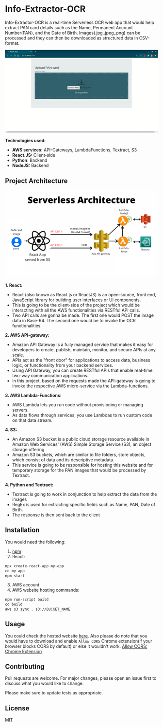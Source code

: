 # Info-Extractor-OCR

Info-Extractor-OCR is a real-time Serverless OCR web app that would help extract PAN card details such as the Name, Permanent Account Number(PAN), and the Date of Birth. Images(.jpg,.jpeg,.png) can be processed and they can then be downloaded as structured data in CSV-format.

![Info-Extractor demo](textract.gif)

**Technologies used:**
* **AWS services:** API-Gateways, LambdaFunctions, Textract, S3
* **React.JS:** Client-side
* **Python:** Backend
* **NodeJS:** Backend

## Project Architecture
<img src="extras/serverless_ocr_architecture.png" style="text-align: center;"></img>

**1. React:**
* React (also known as React.js or ReactJS) is an open-source, front end, JavaScript library for building user interfaces or UI components.
* This is going to be the client-side of the project which would be interacting with all the AWS functionalities via RESTful API calls.
* Two API calls are gonna be made. The first one would POST the image data in Base-64. The second one would be to invoke the OCR functionalities.

**2. AWS API-gateway:**
* Amazon API Gateway is a fully managed service that makes it easy for developers to create, publish, maintain, monitor, and secure APIs at any scale.
* APIs act as the "front door" for applications to access data, business logic, or functionality from your backend services. 
* Using API Gateway, you can create RESTful APIs that enable real-time two-way communication applications. 
* In this project, based on the requests made the API-gateway is going to invoke the respective AWS micro-service via the Lambda-functions.

**3. AWS Lambda-Functions:**
* AWS Lambda lets you run code without provisioning or managing servers.
* As data flows through services, you use Lambdas to run custom code on that data stream.

**4. S3:**
* An Amazon S3 bucket is a public cloud storage resource available in Amazon Web Services' (AWS) Simple Storage Service (S3), an object storage offering. 
* Amazon S3 buckets, which are similar to file folders, store objects, which consist of data and its descriptive metadata.
* This service is going to be responsible for hosting this website and for temporary storage for the PAN images that would be processed by Textract.

**4. Python and Textract:**
* Textract is going to work in conjunction to help extract the data from the images
* RegEx is used for extracting specific fields such as Name, PAN, Date of Birth.
* The response is then sent back to the client



## Installation

You would need the following:

1. <a href="https://docs.npmjs.com/downloading-and-installing-node-js-and-npm" style="text-align:center">npm</a>
2. React:
```
npx create-react-app my-app
cd my-app
npm start
```
3. AWS account
4. AWS website hosting commands:
```
npm run-script build  
cd build
aws s3 sync . s3://BUCKET_NAME
```

## Usage
You could check the hosted website <a href="http://react-info-extractor-web-app.s3-website.ap-south-1.amazonaws.com/">here</a>.
Also please do note that you would have to download and enable ```Allow CORS``` Chrome extension(if your browser blocks CORS by default) or else it wouldn't work. 
<a href="https://chrome.google.com/webstore/detail/allow-cors-access-control/lhobafahddgcelffkeicbaginigeejlf?hl=en">Allow CORS: Chrome Extension</a>

## Contributing
Pull requests are welcome. For major changes, please open an issue first to discuss what you would like to change.

Please make sure to update tests as appropriate.

## License
[MIT](https://choosealicense.com/licenses/mit/)
